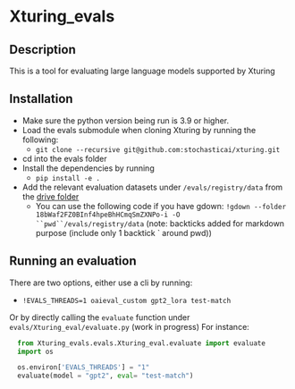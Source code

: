 # Xturing_evals

## Description
This is a tool for evaluating large language models supported by Xturing

## Installation

- Make sure the python version being run is 3.9 or higher.
- Load the evals submodule when cloning Xturing by running the following:
    - `git clone --recursive git@github.com:stochasticai/xturing.git`
- cd into the evals folder
- Install the dependencies by running
  - `pip install -e .`
- Add the relevant evaluation datasets under `/evals/registry/data` from the [drive folder](https://drive.google.com/drive/folders/14pldYTNpB19WAmF_i1XEGl2id4INrSIE?usp=sharing)
  - You can use the following code if you have gdown: `!gdown --folder 18bWaf2FZ0BInf4hpeBhHCmqSmZXNPo-i -O ``pwd``/evals/registry/data` (note: backticks added for markdown purpose (include only 1 backtick ` around pwd))

## Running an evaluation

There are two options, either use a cli by running:
- `!EVALS_THREADS=1 oaieval_custom gpt2_lora test-match`

Or by directly calling the `evaluate` function under `evals/Xturing_eval/evaluate.py` (work in progress)
For instance: 
```Python
  from Xturing_evals.evals.Xturing_eval.evaluate import evaluate
  import os

  os.environ['EVALS_THREADS'] = "1"
  evaluate(model = "gpt2", eval= "test-match")
```



